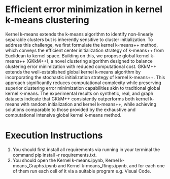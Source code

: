 # Efficient error minimization in kernel k-means clustering

Kernel k-means extends the k-means algorithm to identify non-linearly separable clusters but is inherently sensitive to cluster initialization. To address
this challenge, we first formulate the kernel k-means++ method, which conveys
the efficient center initialization strategy of k-means++ from Euclidean to kernel space. Building on this, we propose global kernel k-means++ (GKkM++), a
novel clustering algorithm designed to balance clustering error minimization with
reduced computational cost. GKkM++ extends the well-established global kernel
k-means algorithm by incorporating the stochastic initialization strategy of kernel
k-means++. This approach significantly reduces computational complexity while
preserving superior clustering error minimization capabilities akin to traditional
global kernel k-means. The experimental results on synthetic, real, and graph
datasets indicate that GKkM++ consistently outperforms both kernel k-means
with random initialization and kernel k-means++, while achieving solutions comparable to those provided by the exhaustive and computational intensive global
kernel k-means method.


# Execution Instructions
1) You should first install all requirements via running in your terminal the command pip install -r requirements.txt.
2) You should open the Kernel k-means.ipynb, Kernel k-means_Graphs.ipynb and Kernel k-means_Rings.ipynb, and for each one of them run each cell of it via a suitable program e.g. Visual Code.  
